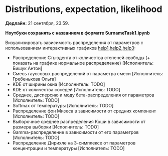 # Distributions, expectation, likelihood
**Дедлайн:** 21 сентября, 23.59.

**Ноутбуки сохранять с названием в формате SurnameTask1.ipynb**

Визуализировать зависимость распределения от параметров с использованием интерактивных графиков [help1](https://matplotlib.org/stable/users/interactive.html),[help2](https://stackoverflow.com/questions/44329068/jupyter-notebook-interactive-plot-with-widgets),[help3](https://towardsdatascience.com/matplotlib-animations-in-jupyter-notebook-4422e4f0e389):
* Распределение Стьюдента от количества степеней свободы (+ показать на графике нормальное распределение) [Исполнитель: Бишук Антон]
* Смесь гауссовых распределений от параметра смеси [Исполнитель: Гребенькова Ольга]
* KDE от ширины окна  [Исполнитель: TODO]
* KDE от количества соседей [Исполнитель: TODO]
* Среднее, дисперсию и моду бета-распределения от параметров [Исполнитель: TODO]
* Softmax от температуры [Исполнитель: TODO]
* Распределение фон Мизеса в зависимости от средних компонент [Исполнитель: TODO]
* Выборочное среднее распределения Коши в зависимости от размера выборки [Исполнитель: TODO]
* Gamma-распределение в зависимости от его параметров [Исполнитель: TODO]
* Распределение Дирихле на 3-симплексе от параметров концентрации и температуры [Исполнитель: TODO]


